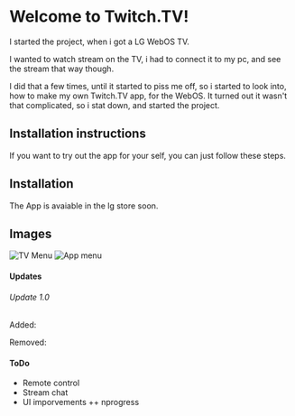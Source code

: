 # Welcome to Twitch.TV!
I started the project, when i got a LG WebOS TV.

I wanted to watch stream on the TV, i had to connect it to my pc, and see the stream that way though.

I did that a few times, until it started to piss me off, so i started to look into, how to make my own Twitch.TV app, for the WebOS. It turned out it wasn't that complicated, so i stat down, and started the project.

## Installation instructions
If you want to try out the app for your self, you can just follow these steps.

## Installation
The App is avaiable in the lg store soon.

## Images
![TV Menu](http://i.imgur.com/y6IabsX.jpg)
![App menu](http://i.imgur.com/osbAh3E.jpg)


#### Updates
###### Update 1.0
Added:

Removed:

#### ToDo
+ Remote control
+ Stream chat
+ UI imporvements
++ nprogress